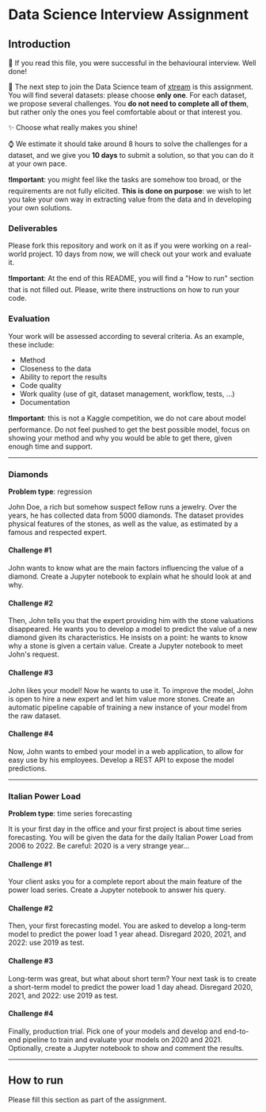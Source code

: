 # Data Science Interview Assignment

## Introduction

:clap: If you read this file, you were successful in the behavioural interview. Well done!

:rocket: The next step to join the Data Science team of [xtream](https://xtreamers.io) is this assignment. 
You will find several datasets: please choose **only one**.
For each dataset, we propose several challenges. You **do not need to
complete all of them**, but rather only the ones you feel comfortable about or that interest you.

:sparkles: Choose what really makes you shine!

:watch: We estimate it should take around 8 hours to solve the challenges for a dataset, and we give you **10 days** to submit a
solution, so that you can do it at your own pace.

:heavy_exclamation_mark:**Important**: you might feel like the tasks are somehow too broad, or the requirements are not
fully elicited. **This is done on purpose**: we wish to let you take your own way in extracting value from the data and in developing
your own solutions.

### Deliverables

Please fork this repository and work on it as if you were working on a real-world project. 10 days from
now, we will check out your work and evaluate it.

:heavy_exclamation_mark:**Important**: At the end of this README, you will find a "How to run" section that is not
filled out. Please, write there instructions on how to run your code.

### Evaluation

Your work will be assessed according to several criteria. As an example, these include:

* Method
* Closeness to the data
* Ability to report the results
* Code quality
* Work quality (use of git, dataset management, workflow, tests, ...)
* Documentation

:heavy_exclamation_mark:**Important**: this is not a Kaggle competition, we do not care about model performance.
Do not feel pushed to get the best possible model, focus on showing your method and why you would be able to get there,
given enough time and support.

---   

### Diamonds

**Problem type**: regression

John Doe, a rich but somehow suspect fellow runs a jewelry. Over the years, he has collected data from 5000 diamonds.
The dataset provides physical features of the stones, as well as the value, as estimated by a famous and respected expert.

#### Challenge #1

John wants to know what are the main factors influencing the value of a diamond.
Create a Jupyter notebook to explain what he should look at and why.

#### Challenge #2

Then, John tells you that the expert providing him with the stone valuations disappeared.
He wants you to develop a model to predict the value of a new diamond given its characteristics.
He insists on a point: he wants to know why a stone is given a certain value.
Create a Jupyter notebook to meet John's request.

#### Challenge #3

John likes your model! Now he wants to use it. To improve the model, John is open to hire a new expert and 
let him value more stones.
Create an automatic pipeline capable of training a new instance of your model from the raw dataset. 

#### Challenge #4

Now, John wants to embed your model in a web application, to allow for easy use by his employees.
Develop a REST API to expose the model predictions.

---

### Italian Power Load

**Problem type**: time series forecasting

It is your first day in the office and your first project is about time series forecasting.
You will be given the data for the daily Italian Power Load from 2006 to 2022.
Be careful: 2020 is a very strange year...

#### Challenge #1

Your client asks you for a complete report about the main feature of the power load series.
Create a Jupyter notebook to answer his query.

#### Challenge #2

Then, your first forecasting model.
You are asked to develop a long-term model to predict the power load 1 year ahead.
Disregard 2020, 2021, and 2022: use 2019 as test.

#### Challenge #3

Long-term was great, but what about short term?
Your next task is to create a short-term model to predict the power load 1 day ahead.
Disregard 2020, 2021, and 2022: use 2019 as test.

#### Challenge #4

Finally, production trial.
Pick one of your models and develop and end-to-end pipeline to train and evaluate your models on 2020 and 2021.
Optionally, create a Jupyter notebook to show and comment the results.

---

## How to run
Please fill this section as part of the assignment.